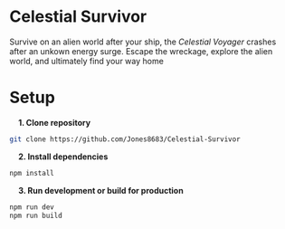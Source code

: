 # Celestial Survivor
Survive on an alien world after your ship, the _Celestial Voyager_ crashes after an unkown energy surge. Escape the wreckage, explore the alien world, and ultimately find your way home

# Setup

&nbsp;&nbsp;&nbsp; **1. Clone repository**
```bash
git clone https://github.com/Jones8683/Celestial-Survivor
```

&nbsp;&nbsp;&nbsp; **2. Install dependencies**
```bash
npm install
```

&nbsp;&nbsp;&nbsp; **3. Run development or build for production**
```bash
npm run dev
npm run build
```
